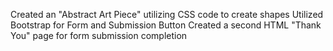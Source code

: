 Created an "Abstract Art Piece" utilizing CSS code to create shapes
Utilized Bootstrap for Form and Submission Button
Created a second HTML "Thank You" page for form submission completion
